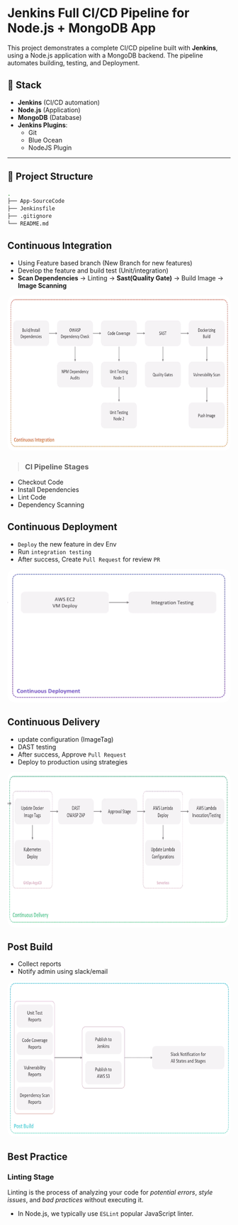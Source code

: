 # Jenkins Full CI/CD Pipeline for Node.js + MongoDB App

This project demonstrates a complete CI/CD pipeline built with **Jenkins**, using a Node.js application with a MongoDB backend. The pipeline automates building, testing, and Deployment.

## 🧰 Stack
- **Jenkins** (CI/CD automation)
- **Node.js** (Application)
- **MongoDB** (Database)
- **Jenkins Plugins**:
  - Git
  - Blue Ocean
  - NodeJS Plugin

---

## 📁 Project Structure

```bash
.
├── App-SourceCode
├── Jenkinsfile
├── .gitignore
└── README.md
```
## Continuous Integration
- Using Feature based branch (New Branch for new features)
- Develop the feature and build test (Unit/integration)
- **Scan Dependencies** -> Linting -> **Sast(Quality Gate)** -> Build Image -> **Image Scanning**
<div style="text-align: center;">
<img src="./Images/CI.png" alt="Jenkins" width="750" height="350" style="border-radius: 15px;">
</div>

> ###  CI Pipeline Stages
- Checkout Code
- Install Dependencies
- Lint Code
- Dependency Scanning





## Continuous Deployment
- `Deploy` the new feature in dev Env
- Run `integration testing`
- After success, Create `Pull Request` for review `PR`
<div style="text-align: center;">
<img src="./Images/CD.png" alt="Jenkins" width="600" height="300" style="border-radius: 15px;">
</div>

## Continuous Delivery
- update configuration (ImageTag)
- DAST testing
- After success, Approve `Pull Request`
- Deploy to production using strategies

<div style="text-align: center;">
<img src="./Images/CDelivery.png" alt="Jenkins" width="750" height="350" style="border-radius: 15px;">
</div>

## Post Build
- Collect reports
- Notify admin using slack/email
<div style="text-align: center;">
<img src="./Images/Postbuild.png" alt="Jenkins" width="750" height="350" style="border-radius: 15px;">
</div>


## Best Practice


### Linting Stage
Linting is the process of analyzing your code for *potential errors*, *style issues*, and *bad practices* without executing it.
- In Node.js, we typically use `ESLint` popular JavaScript linter.